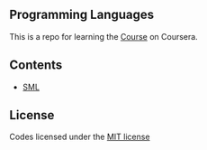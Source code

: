Programming Languages
---

This is a repo for learning the [Course](https://class.coursera.org/proglang-003) on Coursera.

## Contents

- [SML](SML)

## License

Codes licensed under the [MIT license](//opensource.org/licenses/MIT)
